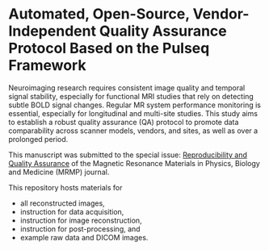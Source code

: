 # Automated, Open-Source, Vendor-Independent Quality Assurance Protocol Based on the Pulseq Framework
Neuroimaging research requires consistent image quality and temporal signal stability, especially for functional MRI studies that rely on detecting subtle BOLD signal changes.
Regular MR system performance monitoring is essential, especially for longitudinal and multi-site studies.
This study aims to establish a robust quality assurance (QA) protocol to promote data comparability across scanner models, vendors, and sites, 
as well as over a prolonged period.      

This manuscript was submitted to the special issue: [Reproducibility and Quality Assurance](https://link.springer.com/journal/10334/updates/26638300) of the Magnetic Resonance Materials in Physics, Biology and Medicine (MRMP) journal.

This repository hosts materials for
* all reconstructed images,
* instruction for data acquisition,
* instruction for image reconstruction,
* instruction for post-processing, and
* example raw data and DICOM images.
